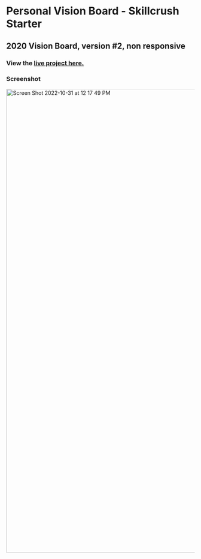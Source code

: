# Personal Vision Board - Skillcrush Starter
## 2020 Vision Board, version #2, non responsive
### View the [live project here.](https://kirstendarling.github.io/new-vision-board/)

### Screenshot

<img width="1237" alt="Screen Shot 2022-10-31 at 12 17 49 PM" src="https://user-images.githubusercontent.com/54489152/199080758-04db019f-884e-4e5b-8c1c-b5753c9395ab.png">
